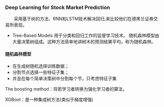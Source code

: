 
### Deep Learning for Stock Market Prediction
&emsp;&emsp;采用基于树的方法、RNN和LSTM技术解决回归,来比较他们在德黑兰证券交易所表现。

- Tree-Based Models
用于分类和回归工作的监督学习技术。
随机森林模型由大量决策树组成。这种方法简单地讲树木的预测结果平均，称为随机森林。

#### 随机森林模型
- 在生成树随机选择训练数据；
- 分割节点选择一些特征子集；
- 并且在每个简单决策树中分割每个节，只考虑特征子集

The boosting method：将若学习者转换为强化学习者的算法。

XGBoot：是一种集成树方法(类似于梯度增强)

